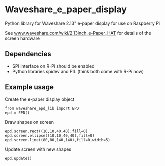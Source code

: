 # Waveshare_e_paper_display
Python library for Waveshare 2.13" e-paper display for use on Raspberry Pi

See www.waveshare.com/wiki/2.13inch_e-Paper_HAT for details of the screen hardware

## Dependencies

* SPI interface on R-Pi should be enabled
* Python libraries spidev and PIL (think both come with R-Pi now)

## Example usage


Create the e-paper display object

	from waveshare_epd_lib import EPD
	epd = EPD()

Draw shapes on screen

	epd.screen.rect((10,10,40,40),fill=0)
	epd.screen.ellipse((10,10,40,40),fill=0)
	epd.screen.line((80,80,140,140),fill=0,width=5)

Update screen with new shapes
	
	epd.update()
